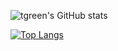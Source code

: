 ![tgreen's GitHub stats](https://github-readme-stats.vercel.app/api?username=travisbgreen&show_icons=true&theme=gruvbox)

[![Top Langs](https://github-readme-stats.vercel.app/api/top-langs/?username=travisbgreen&theme=gruvbox)](https://github.com/anuraghazra/github-readme-stats)
